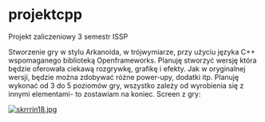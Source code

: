 # projektcpp
Projekt zaliczeniowy 3 semestr ISSP


Stworzenie gry w stylu Arkanoida, w trójwymiarze, przy użyciu języka C++ wspomaganego biblioteką Openframeworks.
Planuję stworzyć wersję która będzie oferowała ciekawą rozgrywkę, grafikę i efekty.
Jak w oryginalnej wersji, będzie można zdobywać różne power-upy, dodatki itp.
Planuję wykonać od 3 do 5 poziomów gry, wszystko zależy od wyrobienia się z innymi elementami- to zostawiam na koniec.
Screen z gry:


[![skrrrin18.jpg](https://i.postimg.cc/Gt7NHKD7/skrrrin18.jpg)](https://postimg.cc/RJtGYcXK)

